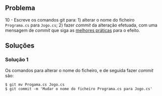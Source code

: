## Problema

10 - Escreve os comandos git para: 1) alterar o nome do ficheiro `Programa.cs`
para `Jogo.cs`; 2) fazer _commit_ da alteração efetuada, com uma mensagem de
_commit_ que siga as [melhores práticas](https://gist.github.com/robertpainsi/b632364184e70900af4ab688decf6f53)
para o efeito.

## Soluções

### Solução 1

Os comandos para alterar o nome do ficheiro, e de seguida fazer _commit_ são:

```
$ git mv Progama.cs Jogo.cs
$ git commit -m 'Mudar o nome do ficheiro Programa.cs para Jogo.cs'
```